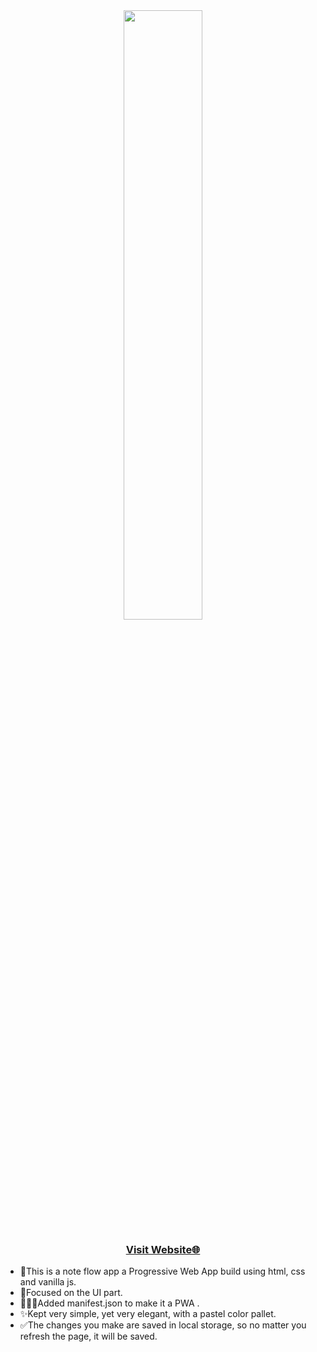 
<div align="center">
  <img src="https://cdn-icons-png.flaticon.com/512/564/564445.png" width="50%">
</div>
<div align="center">
  <h3><a href="https://sourav-note-flow.netlify.app/">Visit Website🌐</a></h3>
</div>

<ul>
<li>💓This is a note flow app a Progressive Web App build using html, css and vanilla js. </li> 
<li>📱Focused on the UI part.</li> 
<li>🧑🏻‍💻Added manifest.json to make it a PWA .</li> 
<li>✨Kept very simple, yet very elegant, with a pastel color pallet.</li>
<li>✅The changes you make are saved in local storage, so no matter you refresh the page, it will be saved.</li>
</ul>
